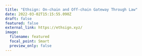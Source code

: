 ```yaml
---
title: "Ethsign: On-chain and Off-chain Gateway Through Law"
date: 2022-03-02T15:15:55.090Z
draft: false
featured: false
external_link: https://ethsign.xyz/
image:
  filename: featured
  focal_point: Smart
  preview_only: false
---
```

